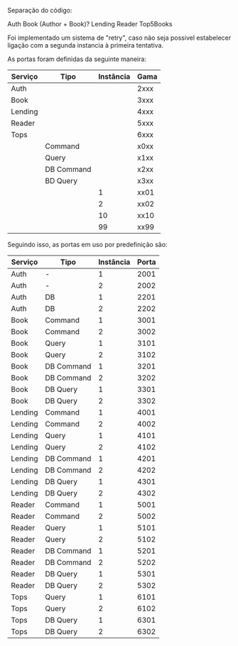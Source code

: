 Separação do código:

Auth
Book (Author + Book)?
Lending
Reader
Top5Books


Foi implementado um sistema de "retry", caso não seja possivel estabelecer ligação com a segunda instancia à primeira tentativa.

As portas foram definidas da seguinte maneira:

<!-- TODO: Ver a situação das bases de dados -->
| Serviço | Tipo       | Instância | Gama |
|---------|------------|-----------|------|
| Auth    |            |           | 2xxx |
| Book    |            |           | 3xxx | 
| Lending |            |           | 4xxx | 
| Reader  |            |           | 5xxx |
| Tops    |            |           | 6xxx |
|         | Command    |           | x0xx | 
|         | Query      |           | x1xx |
|         | DB Command |           | x2xx |
|         | BD Query   |           | x3xx |
|         |            | 1         | xx01 |
|         |            | 2         | xx02 |
|         |            | 10        | xx10 |
|         |            | 99        | xx99 |



Seguindo isso, as portas em uso por predefinição são:

| Serviço | Tipo       | Instância | Porta |
|---------|------------|-----------|-------|
| Auth    | -          | 1         | 2001  |
| Auth    | -          | 2         | 2002  |
| Auth    | DB         | 1         | 2201  |
| Auth    | DB         | 2         | 2202  |
| Book    | Command    | 1         | 3001  |  
| Book    | Command    | 2         | 3002  |  
| Book    | Query      | 1         | 3101  |
| Book    | Query      | 2         | 3102  |
| Book    | DB Command | 1         | 3201  |  
| Book    | DB Command | 2         | 3202  |  
| Book    | DB Query   | 1         | 3301  |
| Book    | DB Query   | 2         | 3302  |
| Lending | Command    | 1         | 4001  | 
| Lending | Command    | 2         | 4002  | 
| Lending | Query      | 1         | 4101  |
| Lending | Query      | 2         | 4102  |
| Lending | DB Command | 1         | 4201  | 
| Lending | DB Command | 2         | 4202  | 
| Lending | DB Query   | 1         | 4301  |
| Lending | DB Query   | 2         | 4302  |
| Reader  | Command    | 1         | 5001  | 
| Reader  | Command    | 2         | 5002  | 
| Reader  | Query      | 1         | 5101  |
| Reader  | Query      | 2         | 5102  |
| Reader  | DB Command | 1         | 5201  | 
| Reader  | DB Command | 2         | 5202  | 
| Reader  | DB Query   | 1         | 5301  |
| Reader  | DB Query   | 2         | 5302  |
| Tops    | Query      | 1         | 6101  |
| Tops    | Query      | 2         | 6102  | 
| Tops    | DB Query   | 1         | 6301  | 
| Tops    | DB Query   | 2         | 6302  | 

